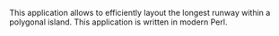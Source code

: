 This application allows to efficiently layout the longest runway within a polygonal island. This application is written in modern Perl.
